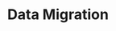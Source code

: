 ---
title: Data Migration
description: User migration systems and Laravel Nova scraper integration
---